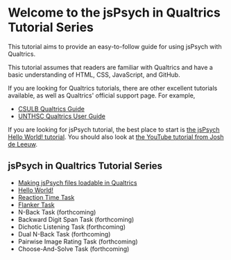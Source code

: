 # Welcome to the jsPsych in Qualtrics Tutorial Series

This tutorial aims to provide an easy-to-follow guide for using jsPsych with Qualtrics. 

This tutorial assumes that readers are familiar with Qualtrics and have a basic understanding of HTML, CSS, JavaScript, and GitHub.

If you are looking for Qualtrics tutorials, there are other excellent tutorials available, as well as Qualtrics' official support page. For example,

* [CSULB Qualtrics Guide](https://csulb.libguides.com/qualtrics/)
* [UNTHSC Qualtrics User Guide](https://www.unthsc.edu/center-for-innovative-learning/qualtrics-user-guide/)

If you are looking for jsPsych tutorial, the best place to start is [the jsPsych Hello World! tutorial](https://www.jspsych.org/tutorials/hello-world/). You should also look at [the YouTube tutorial from Josh de Leeuw](https://www.youtube.com/playlist?list=PLnfo1lBY1P2Mf_o6rV5wiqqn92Mw3UTGh).

## jsPsych in Qualtrics Tutorial Series

* [Making jsPsych files loadable in Qualtrics](github-pages.md)
* [Hello World!](hello-world.md)
* [Reaction Time Task](rt-task.md)
* [Flanker Task](flanker.md)
* N-Back Task (forthcoming)
* Backward Digit Span Task (forthcoming)
* Dichotic Listening Task (forthcoming)
* Dual N-Back Task (forthcoming)
* Pairwise Image Rating Task (forthcoming)
* Choose-And-Solve Task (forthcoming)

